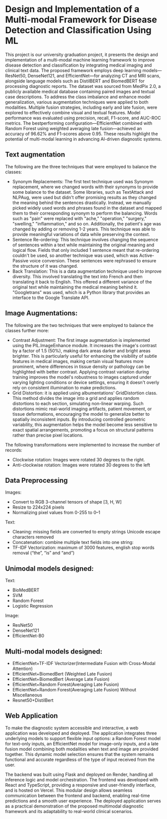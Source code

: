# Design and Implementation of a Multi-modal Framework for Disease Detection and Classification Using ML

This project is our university graduation project, it presents the design and implementation of a multi-modal machine learning framework to improve disease detection and classification by integrating medical imaging and
clinical text data. The proposed framework employs deep learning models—ResNet50, DenseNet121, and EfficientNet—for analyzing CT and MRI scans, alongside language models
such as DistilBERT and BiomedBERT for processing diagnostic reports. The dataset was sourced from MedPix 2.0, a publicly available medical database containing paired images and textual case
descriptions. To address the class imbalance and enhance model generalization, various augmentation techniques were applied to both modalities. Multiple fusion strategies, including
early and late fusion, were explored to effectively combine visual and textual features. Model performance was evaluated using precision, recall, F1-score, and AUC-ROC metrics. The bestperforming
configuration—EfficientNet combined with Random Forest using weighted averaging late fusion—achieved an accuracy of 96.62% and F1-scores above 0.95. These results highlight
the potential of multi-modal learning in advancing AI-driven diagnostic systems.

## Text augmentation
The following are the three techniques that were employed to balance the classes:
- Synonym Replacements: The first text technique used was Synonym replacement, where we changed words with their synonyms to provide some balance to the dataset. Some
libraries, such as TextAttack and NLPAug, were used but didn't offer promising results as they changed the meaning behind the sentences drastically. Instead, we manually picked
widely used words and phrases found in the dataset and mapped them to their corresponding synonym to perform the balancing. Words such as "pain" were replaced
with "ache," "operation," "surgery," "swelling," "inflammation," and so on. Additionally, the patient's age was changed by adding or removing 1-2 years. This technique was able to
provide meaningful variations of data while preserving the context.
- Sentence Re-ordering: This technique involves changing the sequence of sentences within a text while maintaining the original meaning and logical flow. Fields that only included 1
sentence meant that re-ordering couldn't be used, so another technique was used, which was Active-Passive voice conversion. These sentences were rephrased to ensure the
structure of it was changed.
- Back Translation: This is a data augmentation technique used to improve diversity. This involved translating the text into French and then translating it back to English. This offered
a different variance of the original text while maintaining the medical meaning behind it. "Googletrans" was used, which is a Python library that provides an interface to the Google
Translate API.

## Image Augmentations:
The following are the two techniques that were employed to balance the classes further more:
- Contrast Adjustment: The first image augmentation is implemented using the PIL.ImageEnhance module. It increases the image's contrast by a factor of 1.5 (50%),
making dark areas darker and bright areas brighter. This is particularly useful for enhancing the visibility of subtle features in medical images, making certain visual features more
prominent, where differences in tissue density or pathology can be highlighted with better contrast. Applying contrast variation during training improves the model's robustness to
images captured under varying lighting conditions or device settings, ensuring it doesn't overly rely on consistent illumination to make predictions.
- Grid Distortion: it is applied using albumentations' GridDistortion class. This method divides the image into a grid and applies random distortions to each section, simulating
non-linear warping. Such distortions mimic real-world imaging artifacts, patient movement, or tissue deformations, encouraging the model to generalize better to spatially
inconsistent inputs. By introducing controlled geometric variability, this augmentation helps the model become less sensitive to exact spatial arrangements, promoting a focus on
structural patterns rather than precise pixel locations.

The following transformations were implemented to increase the number of records:
- Clockwise rotation: Images were rotated 30 degrees to the right.
- Anti-clockwise rotation: Images were rotated 30 degrees to the left

## Data Preprocessing
Images:
- Convert to RGB 3-channel tensors of shape [3, H, W]
- Resize to 224x224 pixels
- Normalizing pixel values from 0-255 to 0–1

Text:
- Cleaning: missing fields are converted to empty strings Unicode escape characters removed
- Concatenation: combine multiple text fields into one string:
- TF-IDF Vectorization: maximum of 3000 features, english stop words removal (“the”, “is” and “and”)

## Unimodal models designed:
Text:
- BioMedBERT
- SVM
- Random Forest
- Logistic Regression

Image:
- ResNet50
- DenseNet121
- EfficientNet-B0

## Multi-modal models designed:
- EfficientNet+TF-IDF Vectorizer(Intermediate Fusion with Cross-Modal Attention)
- EfficientNet+BiomedBert (Weighted Late Fusion)
- EfficientNet+BiomedBert (Average Late Fusion)
- EfficientNet+Random Forest(Averaging Late Fusion)
- EfficientNet+Random Forest(Averaging Late Fusion) Without Miscellaneous
- Resnet50+DistilBert

## Web Application
To make the diagnostic system accessible and interactive, a web application was developed and deployed. The application integrates three underlying models to support flexible input options:
a Random Forest model for text-only inputs, an EfficientNet model for image-only inputs, and a late fusion model combining both modalities when text and image are provided together. This
dynamic model selection ensures that the system remains functional and accurate regardless of the type of input received from the user.

The backend was built using Flask and deployed on Render, handling all inference logic and model orchestration. The frontend was developed with React and TypeScript, providing a
responsive and user-friendly interface, and is hosted on Vercel. This modular design allows seamless communication between the frontend and backend, enabling real-time predictions and a
smooth user experience. The deployed application serves as a practical demonstration of the proposed multimodal diagnostic framework and its adaptability to real-world clinical scenarios.
